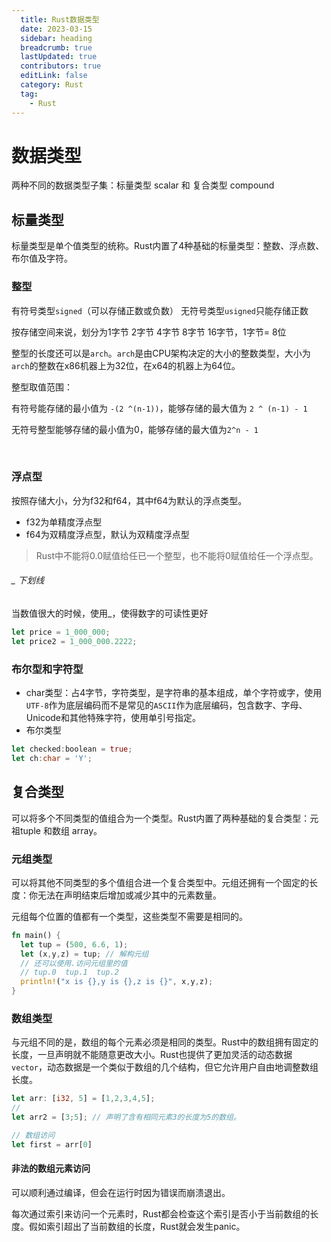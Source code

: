 ```yaml
---
  title: Rust数据类型
  date: 2023-03-15
  sidebar: heading
  breadcrumb: true
  lastUpdated: true
  contributors: true
  editLink: false
  category: Rust
  tag:
    - Rust
---
```

# 数据类型

两种不同的数据类型子集：标量类型 scalar 和 复合类型 compound

## 标量类型

标量类型是单个值类型的统称。Rust内置了4种基础的标量类型：整数、浮点数、布尔值及字符。

### 整型

有符号类型`signed`（可以存储正数或负数） 无符号类型`usigned`只能存储正数

  按存储空间来说，划分为1字节 2字节 4字节 8字节 16字节，1字节= 8位

整型的长度还可以是`arch`。`arch`是由CPU架构决定的大小的整数类型，大小为`arch`的整数在x86机器上为32位，在x64的机器上为64位。



整型取值范围：

有符号能存储的最小值为 `-(2 ^(n-1))`，能够存储的最大值为 `2 ^ (n-1) - 1`

无符号整型能够存储的最小值为0，能够存储的最大值为`2^n - 1`

​	

### 浮点型

按照存储大小，分为f32和f64，其中f64为默认的浮点类型。

- f32为单精度浮点型
- f64为双精度浮点型，默认为双精度浮点型

> Rust中不能将0.0赋值给任已一个整型，也不能将0赋值给任一个浮点型。



###### _ 下划线

当数值很大的时候，使用_，使得数字的可读性更好

```rust
let price = 1_000_000;
let price2 = 1_000_000.2222;
```

### 布尔型和字符型

- char类型：占4字节，字符类型，是字符串的基本组成，单个字符或字，使用`UTF-8`作为底层编码而不是常见的`ASCII`作为底层编码，包含数字、字母、Unicode和其他特殊字符，使用单引号指定。
- 布尔类型

```rust
let checked:boolean = true;
let ch:char = 'Y';
```

## 复合类型

可以将多个不同类型的值组合为一个类型。Rust内置了两种基础的复合类型：元祖tuple 和数组 array。



### 元组类型

可以将其他不同类型的多个值组合进一个复合类型中。元组还拥有一个固定的长度：你无法在声明结束后增加或减少其中的元素数量。

元组每个位置的值都有一个类型，这些类型不需要是相同的。

```rust
fn main() {
  let tup = (500, 6.6, 1);
  let (x,y,z) = tup; // 解构元组
  // 还可以使用.访问元组里的值
  // tup.0  tup.1  tup.2
  println!("x is {},y is {},z is {}", x,y,z);
}
```

### 数组类型

与元组不同的是，数组的每个元素必须是相同的类型。Rust中的数组拥有固定的长度，一旦声明就不能随意更改大小。Rust也提供了更加灵活的动态数据`vector`，动态数据是一个类似于数组的几个结构，但它允许用户自由地调整数组长度。

```rust
let arr: [i32, 5] = [1,2,3,4,5];
// 
let arr2 = [3;5]; // 声明了含有相同元素3的长度为5的数组。

// 数组访问
let first = arr[0]
```

#### 非法的数组元素访问

可以顺利通过编译，但会在运行时因为错误而崩溃退出。

每次通过索引来访问一个元素时，Rust都会检查这个索引是否小于当前数组的长度。假如索引超出了当前数组的长度，Rust就会发生panic。
